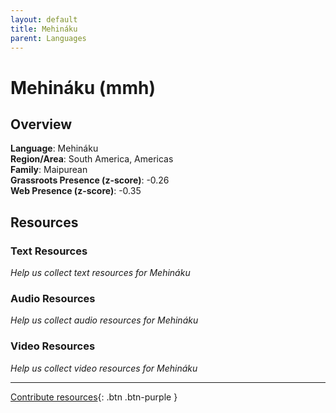 ```yaml
---
layout: default
title: Mehináku
parent: Languages
---
```


# Mehináku (mmh)

## Overview

**Language**: Mehináku  
**Region/Area**: South America, Americas  
**Family**: Maipurean  
**Grassroots Presence (z-score)**: -0.26  
**Web Presence (z-score)**: -0.35  

## Resources

### Text Resources
*Help us collect text resources for Mehináku*

### Audio Resources
*Help us collect audio resources for Mehináku*

### Video Resources
*Help us collect video resources for Mehináku*

---

[Contribute resources](https://forms.office.com/e/1SfLJx3u1r){: .btn .btn-purple }
